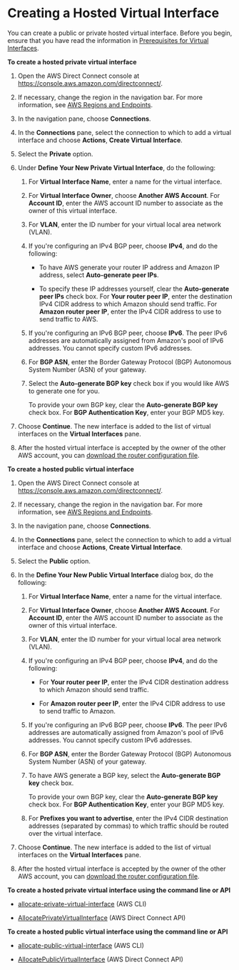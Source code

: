 # Creating a Hosted Virtual Interface<a name="createhostedvirtualinterface"></a>

You can create a public or private hosted virtual interface\. Before you begin, ensure that you have read the information in [Prerequisites for Virtual Interfaces](WorkingWithVirtualInterfaces.md#vif-prerequisites)\.

**To create a hosted private virtual interface**

1. Open the AWS Direct Connect console at [https://console\.aws\.amazon\.com/directconnect/](https://console.aws.amazon.com/directconnect/)\.

1. If necessary, change the region in the navigation bar\. For more information, see [AWS Regions and Endpoints](http://docs.aws.amazon.com/general/latest/gr/rande.html)\.

1. In the navigation pane, choose **Connections**\.

1. In the **Connections** pane, select the connection to which to add a virtual interface and choose **Actions**, **Create Virtual Interface**\.

1. Select the **Private** option\.

1. Under **Define Your New Private Virtual Interface**, do the following:

   1. For **Virtual Interface Name**, enter a name for the virtual interface\.

   1. For **Virtual Interface Owner**, choose **Another AWS Account**\. For **Account ID**, enter the AWS account ID number to associate as the owner of this virtual interface\.

   1. For **VLAN**, enter the ID number for your virtual local area network \(VLAN\)\.

   1. If you're configuring an IPv4 BGP peer, choose **IPv4**, and do the following:

      + To have AWS generate your router IP address and Amazon IP address, select **Auto\-generate peer IPs**\.

      + To specify these IP addresses yourself, clear the **Auto\-generate peer IPs** check box\. For **Your router peer IP**, enter the destination IPv4 CIDR address to which Amazon should send traffic\. For **Amazon router peer IP**, enter the IPv4 CIDR address to use to send traffic to AWS\. 

   1. If you're configuring an IPv6 BGP peer, choose **IPv6**\. The peer IPv6 addresses are automatically assigned from Amazon's pool of IPv6 addresses\. You cannot specify custom IPv6 addresses\.

   1. For **BGP ASN**, enter the Border Gateway Protocol \(BGP\) Autonomous System Number \(ASN\) of your gateway\.

   1. Select the **Auto\-generate BGP key** check box if you would like AWS to generate one for you\.

      To provide your own BGP key, clear the **Auto\-generate BGP key** check box\. For **BGP Authentication Key**, enter your BGP MD5 key\.

1. Choose **Continue**\. The new interface is added to the list of virtual interfaces on the **Virtual Interfaces** pane\.

1. After the hosted virtual interface is accepted by the owner of the other AWS account, you can [download the router configuration file](create-vif.md#vif-router-config)\.

**To create a hosted public virtual interface**

1. Open the AWS Direct Connect console at [https://console\.aws\.amazon\.com/directconnect/](https://console.aws.amazon.com/directconnect/)\.

1. If necessary, change the region in the navigation bar\. For more information, see [AWS Regions and Endpoints](http://docs.aws.amazon.com/general/latest/gr/rande.html)\.

1. In the navigation pane, choose **Connections**\.

1. In the **Connections** pane, select the connection to which to add a virtual interface and choose **Actions**, **Create Virtual Interface**\.

1. Select the **Public** option\.

1. In the **Define Your New Public Virtual Interface** dialog box, do the following:

   1. For **Virtual Interface Name**, enter a name for the virtual interface\.

   1. For **Virtual Interface Owner**, choose **Another AWS Account**\. For **Account ID**, enter the AWS account ID number to associate as the owner of this virtual interface\.

   1. For **VLAN**, enter the ID number for your virtual local area network \(VLAN\)\.

   1. If you're configuring an IPv4 BGP peer, choose **IPv4**, and do the following:

      + For **Your router peer IP**, enter the IPv4 CIDR destination address to which Amazon should send traffic\.

      + For **Amazon router peer IP**, enter the IPv4 CIDR address to use to send traffic to Amazon\.

   1. If you're configuring an IPv6 BGP peer, choose **IPv6**\. The peer IPv6 addresses are automatically assigned from Amazon's pool of IPv6 addresses\. You cannot specify custom IPv6 addresses\.

   1. For **BGP ASN**, enter the Border Gateway Protocol \(BGP\) Autonomous System Number \(ASN\) of your gateway\.

   1. To have AWS generate a BGP key, select the **Auto\-generate BGP key** check box\.

      To provide your own BGP key, clear the **Auto\-generate BGP key** check box\. For **BGP Authentication Key**, enter your BGP MD5 key\.

   1. For **Prefixes you want to advertise**, enter the IPv4 CIDR destination addresses \(separated by commas\) to which traffic should be routed over the virtual interface\.

1. Choose **Continue**\. The new interface is added to the list of virtual interfaces on the **Virtual Interfaces** pane\.

1. After the hosted virtual interface is accepted by the owner of the other AWS account, you can [download the router configuration file](create-vif.md#vif-router-config)\.

**To create a hosted private virtual interface using the command line or API**

+ [allocate\-private\-virtual\-interface](http://docs.aws.amazon.com/cli/latest/reference/directconnect/allocate-private-virtual-interface.html) \(AWS CLI\)

+ [AllocatePrivateVirtualInterface](http://docs.aws.amazon.com/directconnect/latest/APIReference/API_AllocatePrivateVirtualInterface.html) \(AWS Direct Connect API\)

**To create a hosted public virtual interface using the command line or API**

+ [allocate\-public\-virtual\-interface](http://docs.aws.amazon.com/cli/latest/reference/directconnect/allocate-public-virtual-interface.html) \(AWS CLI\)

+ [AllocatePublicVirtualInterface](http://docs.aws.amazon.com/directconnect/latest/APIReference/API_AllocatePublicVirtualInterface.html) \(AWS Direct Connect API\)
